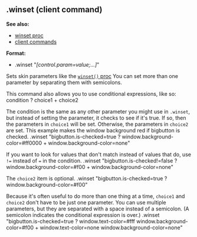 ## .winset (client command)
**See also:**
+   [winset proc](/ref/proc/winset.md) 
+   [client commands](/ref/%7Bskin%7D/commands.md) 
<!-- -->
**Format:**
+   .winset \"*\[control.param=value;\...\]*\"


Sets skin parameters like the [`winset()` proc](/ref/proc/winset.md) 
You can set more than one parameter by separating them with semicolons.


This command also allows you to use conditional expressions,
like so:
    condition ? choice1 + choice2


The condition is the same as any other parameter you might use
in `.winset`, but instead of setting the parameter, it checks to see if
it\'s true. If so, then the parameters in `choice1` will be set.
Otherwise, the parameters in `choice2` are set. This example makes the
window background red if bigbutton is checked.
    .winset "bigbutton.is-checked=true ? window.background-color=#ff0000 + window.background-color=none"


If you want to look for values that don\'t match instead of
values that do, use `!=` instead of `=` in the condition.
    .winset "bigbutton.is-checked!=false ? window.background-color=#f00 + window.background-color=none"


The `choice2` item is optional.
    .winset "bigbutton.is-checked=true ? window.background-color=#f00"


Because it\'s often useful to do more than one thing at a time,
`choice1` and `choice2` don\'t have to be just one parameter. You can
use multiple parameters, but they are separated with a space instead of
a semicolon. (A semicolon indicates the conditional expression is over.)
    .winset "bigbutton.is-checked=true ? window.text-color=#fff window.background-color=#f00 + window.text-color=none window.background-color=none"